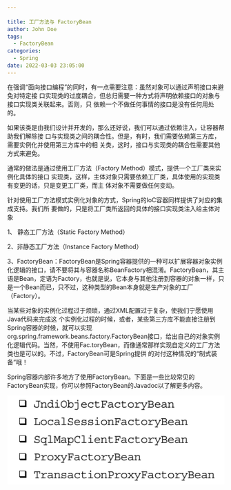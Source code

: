 ```yaml
---

title: 工厂方法与 FactoryBean
author: John Doe
tags:
  - FactoryBean
categories:
  - Spring
date: 2022-03-03 23:05:00
---
```


在强调“面向接口编程”的同时，有一点需要注意：虽然对象可以通过声明接口来避免对特定接
口实现类的过度耦合，但总归需要一种方式将声明依赖接口的对象与接口实现类关联起来。否则，只
依赖一个不做任何事情的接口是没有任何用处的。

如果该类是由我们设计并开发的，那么还好说，我们可以通过依赖注入，让容器帮助我们解除接 
口与实现类之间的耦合性。但是，有时，我们需要依赖第三方库，需要实例化并使用第三方库中的相
关类，这时，接口与实现类的耦合性需要其他方式来避免。 

通常的做法是通过使用工厂方法（Factory Method）模式，提供一个工厂类来实例化具体的接口
实现类，这样，主体对象只需要依赖工厂类，具体使用的实现类有变更的话，只是变更工厂类，而主
体对象不需要做任何变动。

针对使用工厂方法模式实例化对象的方式，Spring的IoC容器同样提供了对应的集成支持。我们所
要做的，只是将工厂类所返回的具体的接口实现类注入给主体对象

1、 静态工厂方法（Static Factory Method）

2、非静态工厂方法（Instance Factory Method）

3、FactoryBean：FactoryBean是Spring容器提供的一种可以扩展容器对象实例化逻辑的接口，请不要将其与容器名称BeanFactory相混淆。FactoryBean，其主语是Bean，定语为Factory，也就是说，它本身与其他注册到容器的对象一样，只是一个Bean而已，只不过，这种类型的Bean本身就是生产对象的工厂
（Factory）。

当某些对象的实例化过程过于烦琐，通过XML配置过于复杂，使我们宁愿使用Java代码来完成这
个实例化过程的时候，或者，某些第三方库不能直接注册到Spring容器的时候，就可以实现org.spring.framework.beans.factory.FactoryBean接口，给出自己的对象实例化逻辑代码。当然，不使用Fac.toryBean，而像通常那样实现自定义的工厂方法类也是可以的。不过，FactoryBean可是Spring提供
的对付这种情况的“制式装备”哦！

Spring容器内部许多地方了使用FactoryBean。下面是一些比较常见的FactoryBean实现，你可以参照FactoryBean的Javadoc以了解更多内容。

 ![upload successful](../images/pasted-111.png)